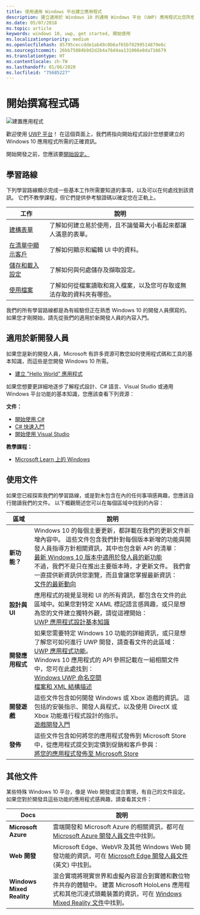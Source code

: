 ```yaml
---
title: 使用通用 Windows 平台建立應用程式
description: 建立適用於 Windows 10 的通用 Windows 平台 (UWP) 應用程式比您所想得還要簡單。
ms.date: 05/07/2018
ms.topic: article
keywords: windows 10, uwp, get started, 開始使用
ms.localizationpriority: medium
ms.openlocfilehash: 85795ceccdde1ab49c0b6af65bf0299514879e6c
ms.sourcegitcommit: 26bb75084b9d2d2b4a76d4aa131066e8da716679
ms.translationtype: HT
ms.contentlocale: zh-TW
ms.lasthandoff: 01/06/2020
ms.locfileid: "75685227"
---
```

# <a name="start-coding"></a>開始撰寫程式碼

![建置應用程式](images/build-your-app.png)

歡迎使用 [UWP 平台](universal-application-platform-guide.md)！ 在這個頁面上，我們將指向開始程式設計您想要建立的 Windows 10 應用程式所需的正確資訊。

開始開發之前，您應該要[開始設定。](get-set-up.md)

## <a name="learning-tracks"></a>學習路線

下列學習路線顯示完成一些基本工作所需要知道的事項，以及可以在何處找到該資訊。 它們不教學課程，但它們提供參考驗證碼以確定您在正軌上。

| 工作 | 說明 |
| --- | --- |
| [建構表單](construct-form-learning-track.md) | 了解如何建立易於使用，且不論螢幕大小看起來都讓人滿意的表單。 |
| [在清單中顯示客戶](display-customers-in-list-learning-track.md) | 了解如何顯示和編輯 UI 中的資料。 |
| [儲存和載入設定](settings-learning-track.md) | 了解如何與何處儲存及擷取設定。 |
| [使用檔案](fileio-learning-track.md) | 了解如何從檔案讀取和寫入檔案，以及您可存取或無法存取的資料夾有哪些。 |

我們的所有學習路線都是為有經驗但正在熟悉 Windows 10 的開發人員撰寫的。 如果您才剛開始，請先從我們的適用於新開發人員的內容入門。

## <a name="for-new-developers"></a>適用於新開發人員

如果您是新的開發人員，Microsoft 有許多資源可教您如何使用程式碼和工具的基本知識，而這些是您開發 Windows 10 所需。

* [建立 "Hello World" 應用程式](your-first-app.md)

如果您想要更詳細地逐步了解程式設計、C# 語言、Visual Studio 或通用 Windows 平台功能的基本知識，您應該查看下列資源：

**文件：**

* [開始使用 C#](https://docs.microsoft.com/dotnet/csharp/getting-started/)
* [C# 快速入門](https://docs.microsoft.com/dotnet/csharp/quick-starts/)
* [開始使用 Visual Studio](https://docs.microsoft.com/visualstudio/ide/)

**教學課程：**

* [Microsoft Learn 上的 Windows](https://docs.microsoft.com/learn/browse/?products=windows&resource_type=module)

## <a name="using-the-docs"></a>使用文件

如果您已經探索我們的學習路線，或是對未包含在內的任何事項感興趣，您應該自行閱讀我們的文件。 以下概觀簡述您可以在每個區域中找到的內容：

| 區域 | 說明 |
| --- | --- |
| **新功能？** | Windows 10 的每個主要更新，都詳載在我們的更新文件新增內容中。 這些文件包含我們針對每個版本新增的功能與開發人員指導方針相關資訊，其中也包含新 API 的清單： </br>   [最新 Windows 10 版本中適用於發人員的新功能](../whats-new/windows-10-version-latest.md) </br> 不過，我們不是只在推出主要版本時，才更新文件。 我們會一直提供新資訊供您瀏覽，而且會讓您掌握最新資訊： </br>   [文件的最新動向](../whats-new/windows-docs-latest.md) |
| **設計與 UI** | 應用程式的視覺呈現和 UI 的所有資訊，都包含在文件的此區域中。如果您對特定 XAML 標記語言感興趣，或只是想為您的文件建立獨特外觀，請從這裡開始： </br>   [UWP 應用程式設計基本知識](../design/basics/index.md) |
| **開發應用程式** | 如果您需要特定 Windows 10 功能的詳細資訊，或只是想了解您可如何進行 UWP 開發，請查看文件的此區域： </br>   [UWP 應用程式功能](../develop/index.md)。 </br> Windows 10 應用程式的 API 參照記載在一組相關文件中，您可在此處找到： </br>   [Windows UWP 命名空間](https://docs.microsoft.com/uwp/api/) </br>   [檔案和 XML 結構描述](https://docs.microsoft.com/uwp/schemas/) |
| **開發遊戲** | 這些文件包含如何開發 Windows 或 Xbox 遊戲的資訊。 這包括的安裝指示、開發人員程式，以及使用 DirectX 或 Xbox 功能進行程式設計的指示。 </br>   [遊戲開發入門](../gaming/getting-started.md) |
| **發佈** | 這些文件包含如何將您的應用程式發佈到 Microsoft Store 中，從應用程式提交到定價到促銷和客戶參與： </br>   [將您的應用程式發佈至 Microsoft Store](../publish/index.md) |

## <a name="other-docs"></a>其他文件

某些特殊 Windows 10 平台，像是 Web 開發或混合實境，有自己的文件設定。 如果您對於開發具這些功能的應用程式感興趣，請查看其文件：

| Docs | 說明 |
| --- | --- |
| **Microsoft Azure** | 雲端開發和 Microsoft Azure 的相關資訊，都可在 [Microsoft Azure 開發人員文件](https://docs.microsoft.com/azure/)中找到。 |
| **Web 開發** | Microsoft Edge、WebVR 及其他 Windows Web 開發功能的資訊，可在 [Microsoft Edge 開發人員文件](https://docs.microsoft.com/microsoft-edge/) \(英文\) 中找到。 |
| **Windows Mixed Reality** | 混合實境將現實世界和虛擬內容混合到實體和數位物件共存的體驗中。 建置 Microsoft HoloLens 應用程式和其他沉浸式頭戴裝置的資訊，可在 [Windows Mixed Reality 文件](https://docs.microsoft.com/windows/mixed-reality/)中找到。|
